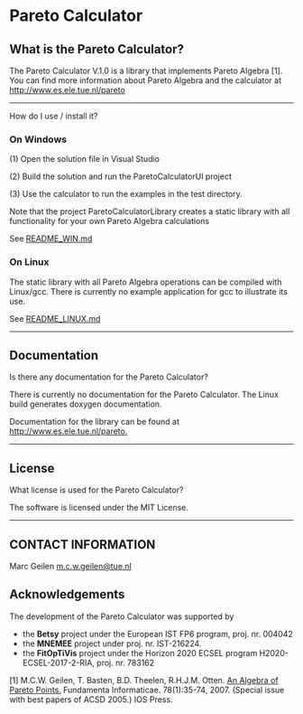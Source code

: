 # Pareto Calculator

## What is the Pareto Calculator?

The Pareto Calculator V.1.0 is a library that implements Pareto
Algebra [1]. You can find more information about Pareto Algebra and
the calculator at <http://www.es.ele.tue.nl/pareto>

------------------------------------------------------------------

How do I use / install it?

### On Windows

(1) Open the solution file in Visual Studio

(2) Build the solution and run the ParetoCalculatorUI project

(3) Use the calculator to run the examples in the test directory.

Note that the project ParetoCalculatorLibrary creates a static library with all functionality for your own Pareto Algebra calculations

See [README_WIN.md](README_WIN.md)

### On Linux

The static library with all Pareto Algebra operations can be compiled with Linux/gcc. There is currently no example application for gcc to illustrate its use.

See [README_LINUX.md](README_LINUX.md)

------------------------------------------------------------------

## Documentation

Is there any documentation for the Pareto Calculator?

There is currently no documentation for the Pareto Calculator. The Linux build generates doxygen documentation.

Documentation for the library can be found at <http://www.es.ele.tue.nl/pareto.>

------------------------------------------------------------------

## License

What license is used for the Pareto Calculator?

The software is licensed under the MIT License.

------------------------------------------------------------------

## CONTACT INFORMATION

   Marc Geilen <m.c.w.geilen@tue.nl>

## Acknowledgements

The development of the Pareto Calculator was supported by

- the **Betsy** project under the European IST FP6 program, proj. nr. 004042
- the **MNEMEE** project under proj. nr. IST-216224. 
- the **FitOpTiVis** project under the Horizon 2020 ECSEL program H2020-ECSEL-2017-2-RIA, proj. nr. 783162

[1] M.C.W. Geilen, T. Basten, B.D. Theelen, R.H.J.M. Otten. [An Algebra of Pareto Points.](https://dl.acm.org/citation.cfm?id=1366010)
   Fundamenta Informaticae. 78(1):35-74, 2007. (Special issue with best papers of ACSD 2005.) IOS Press.
